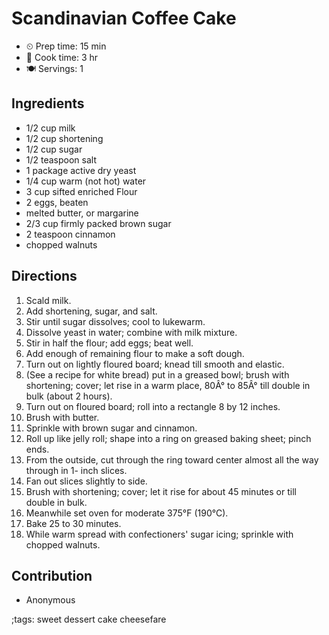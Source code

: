 # Scandinavian Coffee Cake

- ⏲ Prep time: 15 min
- 🍳 Cook time: 3 hr
- 🍽 Servings: 1

## Ingredients

- 1/2 cup milk
- 1/2 cup shortening
- 1/2 cup sugar
- 1/2 teaspoon salt
- 1 package active dry yeast
- 1/4 cup warm (not hot) water
- 3 cup sifted enriched Flour
- 2 eggs, beaten
- melted butter, or margarine
- 2/3 cup firmly packed brown sugar
- 2 teaspoon cinnamon
- chopped walnuts

## Directions

1. Scald milk.
2. Add shortening, sugar, and salt.
3. Stir until sugar dissolves; cool to lukewarm.
4. Dissolve yeast in water; combine with milk mixture.
5. Stir in half the flour; add eggs; beat well.
6. Add enough of remaining flour to make a soft dough.
7. Turn out on lightly floured board; knead till smooth and elastic.
8. (See a recipe for white bread) put in a greased bowl; brush with shortening; cover; let rise in a warm place, 80Â° to 85Â° till double in bulk (about 2 hours).
9. Turn out on floured board; roll into a rectangle 8 by 12 inches.
10. Brush with butter.
11. Sprinkle with brown sugar and cinnamon.
12. Roll up like jelly roll; shape into a ring on greased baking sheet; pinch ends.
13. From the outside, cut through the ring toward center almost all the way through in 1- inch slices.
14. Fan out slices slightly to side.
15. Brush with shortening; cover; let it rise for about 45 minutes or till double in bulk.
16. Meanwhile set oven for moderate 375°F (190°C).
17. Bake 25 to 30 minutes.
18. While warm spread with confectioners' sugar icing; sprinkle with chopped walnuts.

## Contribution

- Anonymous

;tags: sweet dessert cake cheesefare
